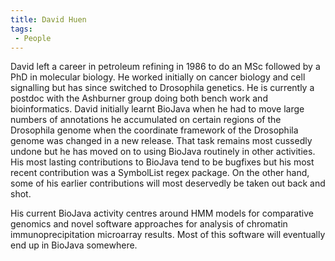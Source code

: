 ```yaml
---
title: David Huen
tags:
 - People
---
```


David left a career in petroleum refining in 1986 to do an MSc followed
by a PhD in molecular biology. He worked initially on cancer biology and
cell signalling but has since switched to Drosophila genetics. He is
currently a postdoc with the Ashburner group doing both bench work and
bioinformatics. David initially learnt BioJava when he had to move large
numbers of annotations he accumulated on certain regions of the
Drosophila genome when the coordinate framework of the Drosophila genome
was changed in a new release. That task remains most cussedly undone but
he has moved on to using BioJava routinely in other activities. His most
lasting contributions to BioJava tend to be bugfixes but his most recent
contribution was a SymbolList regex package. On the other hand, some of
his earlier contributions will most deservedly be taken out back and
shot.

His current BioJava activity centres around HMM models for comparative
genomics and novel software approaches for analysis of chromatin
immunoprecipitation microarray results. Most of this software will
eventually end up in BioJava somewhere.
